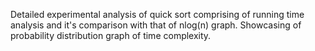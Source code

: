 Detailed experimental analysis of quick sort comprising of running time analysis and it's comparison with that of nlog(n) graph.
Showcasing of probability distribution graph of time complexity.
